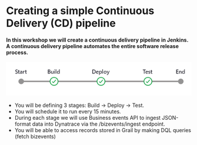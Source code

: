 # Creating a simple Continuous Delivery (CD) pipeline

#### In this workshop we will create a continuous delivery pipeline in Jenkins.  A continuous delivery pipeline automates the entire software release process. 
![](https://github.com/hakansuku/D1APACTraining/blob/main/images/SRE/pipeline.png?raw=true)

- You will be defining 3 stages:  Build -> Deploy -> Test.
- You will schedule it to run every 15 minutes.
- During each stage we will use Business events API to ingest JSON-format data into Dynatrace via the /bizevents/ingest endpoint.
- You will be able to access records stored in Grail by making DQL queries (fetch bizevents) 

## 
